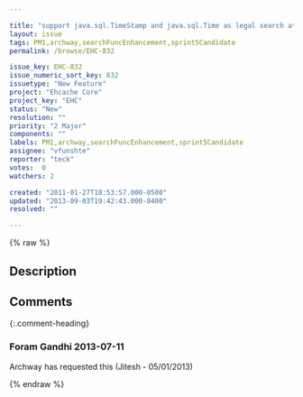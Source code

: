 ```yaml
---

title: "support java.sql.TimeStamp and java.sql.Time as legal search attribute types"
layout: issue
tags: PM1,archway,searchFuncEnhancement,sprint5Candidate
permalink: /browse/EHC-832

issue_key: EHC-832
issue_numeric_sort_key: 832
issuetype: "New Feature"
project: "Ehcache Core"
project_key: "EHC"
status: "New"
resolution: ""
priority: "2 Major"
components: ""
labels: PM1,archway,searchFuncEnhancement,sprint5Candidate
assignee: "vfunshte"
reporter: "teck"
votes:  0
watchers: 2

created: "2011-01-27T18:53:57.000-0500"
updated: "2013-09-03T19:42:43.000-0400"
resolved: ""

---
```




{% raw %}



## Description

<div markdown="1" class="description">



</div>

## Comments


{:.comment-heading}
### **Foram Gandhi** <span class="date">2013-07-11</span>

<div markdown="1" class="comment">

Archway has requested this (Jitesh - 05/01/2013)

</div>



{% endraw %}
